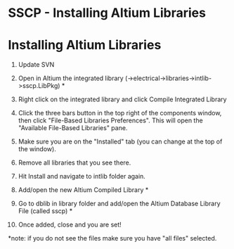 # SSCP - Installing Altium Libraries

# Installing Altium Libraries

1. Update SVN

2. Open in Altium the integrated library (<car folder>->electrical->libraries->intlib->sscp.LibPkg) *

3. Right click on the integrated library and click Compile Integrated Library

4. Click the three bars button in the top right of the components window, then click "File-Based Libraries Preferences". This will open the "Available File-Based Libraries" pane.

5. Make sure you are on the "Installed" tab (you can change at the top of the window).

6. Remove all libraries that you see there.

8. Hit Install and navigate to intlib folder again.

9. Add/open the new Altium Compiled Library *

10. Go to dblib in library folder and add/open the Altium Database Library File (called sscp) *

11. Once added, close and you are set!

*note: if you do not see the files make sure you have "all files" selected.

